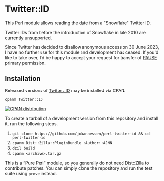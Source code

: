 Twitter::ID
===========

This Perl module allows reading the date from a "Snowflake" Twitter ID.

Twitter IDs from before the introduction of Snowflake in late 2010 are
currently unsupported.

Since Twitter has decided to disallow anonymous access on 30 June 2023,
I have no further use for this module and development has ceased.
If you'd like to take over, I'd be happy to accept your request for
transfer of [PAUSE](https://pause.perl.org/) primary permission.


Installation
------------

Released versions of [Twitter::ID][] may be installed via CPAN:

    cpanm Twitter::ID

[![CPAN distribution](https://badge.fury.io/pl/Twitter-ID.svg)](https://badge.fury.io/pl/Twitter-ID)

To create a tarball of a development version from this
repository and install it, run the following steps.

1. `git clone https://github.com/johannessen/perl-twitter-id && cd perl-twitter-id`
1. `cpanm Dist::Zilla::PluginBundle::Author::AJNN`
1. `dzil build`
1. `cpanm <archive>.tar.gz`

This is a “Pure Perl” module, so you generally do not need
Dist::Zilla to contribute patches.
You can simply clone the repository and run the test suite
using `prove` instead.

[Twitter::ID]: https://metacpan.org/release/Twitter-ID

